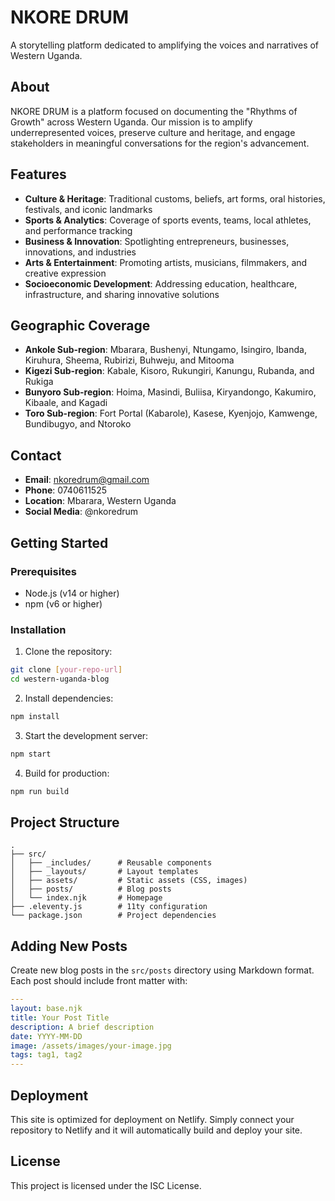 # NKORE DRUM

A storytelling platform dedicated to amplifying the voices and narratives of Western Uganda.

## About

NKORE DRUM is a platform focused on documenting the "Rhythms of Growth" across Western Uganda. Our mission is to amplify underrepresented voices, preserve culture and heritage, and engage stakeholders in meaningful conversations for the region's advancement.

## Features

- **Culture & Heritage**: Traditional customs, beliefs, art forms, oral histories, festivals, and iconic landmarks
- **Sports & Analytics**: Coverage of sports events, teams, local athletes, and performance tracking
- **Business & Innovation**: Spotlighting entrepreneurs, businesses, innovations, and industries
- **Arts & Entertainment**: Promoting artists, musicians, filmmakers, and creative expression
- **Socioeconomic Development**: Addressing education, healthcare, infrastructure, and sharing innovative solutions

## Geographic Coverage

- **Ankole Sub-region**: Mbarara, Bushenyi, Ntungamo, Isingiro, Ibanda, Kiruhura, Sheema, Rubirizi, Buhweju, and Mitooma
- **Kigezi Sub-region**: Kabale, Kisoro, Rukungiri, Kanungu, Rubanda, and Rukiga
- **Bunyoro Sub-region**: Hoima, Masindi, Buliisa, Kiryandongo, Kakumiro, Kibaale, and Kagadi
- **Toro Sub-region**: Fort Portal (Kabarole), Kasese, Kyenjojo, Kamwenge, Bundibugyo, and Ntoroko

## Contact

- **Email**: nkoredrum@gmail.com
- **Phone**: 0740611525
- **Location**: Mbarara, Western Uganda
- **Social Media**: @nkoredrum

## Getting Started

### Prerequisites

- Node.js (v14 or higher)
- npm (v6 or higher)

### Installation

1. Clone the repository:
```bash
git clone [your-repo-url]
cd western-uganda-blog
```

2. Install dependencies:
```bash
npm install
```

3. Start the development server:
```bash
npm start
```

4. Build for production:
```bash
npm run build
```

## Project Structure

```
.
├── src/
│   ├── _includes/      # Reusable components
│   ├── _layouts/       # Layout templates
│   ├── assets/         # Static assets (CSS, images)
│   ├── posts/          # Blog posts
│   └── index.njk       # Homepage
├── .eleventy.js        # 11ty configuration
└── package.json        # Project dependencies
```

## Adding New Posts

Create new blog posts in the `src/posts` directory using Markdown format. Each post should include front matter with:

```yaml
---
layout: base.njk
title: Your Post Title
description: A brief description
date: YYYY-MM-DD
image: /assets/images/your-image.jpg
tags: tag1, tag2
---
```

## Deployment

This site is optimized for deployment on Netlify. Simply connect your repository to Netlify and it will automatically build and deploy your site.

## License

This project is licensed under the ISC License. 